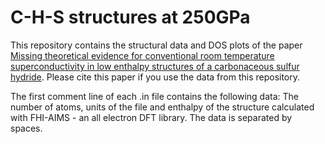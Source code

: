 # C-H-S structures at 250GPa
This repository contains the structural data and DOS plots of the paper [Missing theoretical evidence for conventional room temperature superconductivity in low enthalpy structures of a
carbonaceous sulfur hydride](https://www.overleaf.com).
Please cite this paper if you use the data from this repository.

The first comment line of each .in file contains the following data:
The number of atoms, units of the file and enthalpy of the structure calculated
with FHI-AIMS - an all electron DFT library. The data is separated by spaces.
